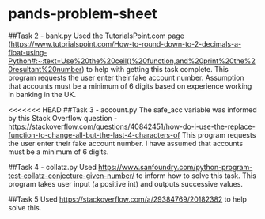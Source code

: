 # pands-problem-sheet

##Task 2 - bank.py
Used the TutorialsPoint.com page (https://www.tutorialspoint.com/How-to-round-down-to-2-decimals-a-float-using-Python#:~:text=Use%20the%20ceil()%20function,and%20print%20the%20resultant%20number) to help with getting this task complete.
This program requests the user enter their fake account number. Assumption that accounts must be a minimum of 6 digits based on experience working in banking in the UK.

<<<<<<< HEAD
##Task 3 - account.py
The safe_acc variable was informed by this Stack Overflow question - https://stackoverflow.com/questions/40842451/how-do-i-use-the-replace-function-to-change-all-but-the-last-4-characters-of
This program requests the user enter their fake account number. I have assumed that accounts must be a minimum of 6 digits.

##Task 4 - collatz.py
Used https://www.sanfoundry.com/python-program-test-collatz-conjecture-given-number/ to inform how to solve this task.
This program takes user input (a positive int) and outputs successive values.

##Task 5
Used https://stackoverflow.com/a/29384769/20182382 to help solve this. 